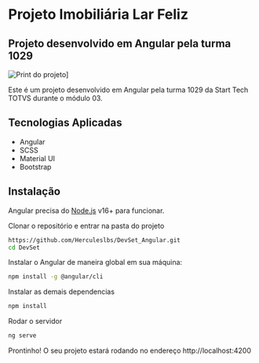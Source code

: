 # Projeto Imobiliária Lar Feliz
## Projeto desenvolvido em Angular pela turma 1029

![Print do projeto](https://i.imgur.com/kpBoF5I.png)]

Este é um projeto desenvolvido em Angular pela turma 1029 da Start Tech TOTVS durante o módulo 03.

## Tecnologias Aplicadas
- Angular
- SCSS
- Material UI
- Bootstrap

## Instalação
Angular precisa do [Node.js](https://nodejs.org/) v16+ para funcionar.

Clonar o repositório e entrar na pasta do projeto
```sh
https://github.com/Herculeslbs/DevSet_Angular.git
cd DevSet
```

Instalar o Angular de maneira global em sua máquina:
```sh
npm install -g @angular/cli
```

Instalar as demais dependencias
```sh
npm install
```

Rodar o servidor
```sh
ng serve
```

Prontinho! O seu projeto estará rodando no endereço http://localhost:4200

